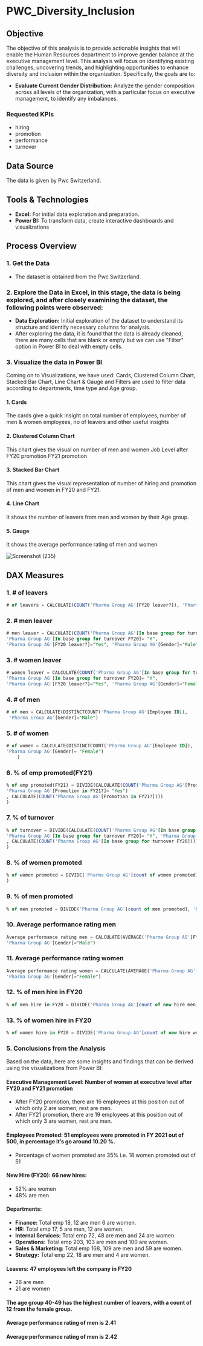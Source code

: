 # PWC_Diversity_Inclusion

## Objective
The objective of this analysis is to provide actionable insights that will enable the Human Resources department to improve gender balance at the executive management level. This analysis will focus on identifying existing challenges, uncovering trends, and highlighting opportunities to enhance diversity and inclusion within the organization. Specifically, the goals are to:
- **Evaluate Current Gender Distribution:** Analyze the gender composition across all levels of the organization, with a particular focus on executive management, to identify any imbalances.

### Requested KPIs
- hiring
- promotion
- performance
- turnover

## Data Source
The data is given by Pwc Switzerland.

## Tools & Technologies
- **Excel:** For initial data exploration and preparation.
- **Power BI:** To transform data, create interactive dashboards and visualizations

## Process Overview
### 1. Get the Data
- The dataset is obtained from the Pwc Switzerland.

### 2. Explore the Data in Excel, in this stage, the data is being explored, and after closely examining the dataset, the following points were observed:
- **Data Exploration:** Initial exploration of the dataset to understand its structure and identify necessary columns for analysis.
- After exploring the data, it is found that the data is already cleaned, there are many cells that are blank or empty but we can use "Filter" option in Power BI to deal with empty cells.

### 3. Visualize the data in Power BI

Coming on to Visualizations, we have used:
Cards, Clustered Column Chart, Stacked Bar Chart, Line Chart & Gauge and Filters are used to filter data according to departments, time type and Age group.

#### 1. Cards

The cards give a quick insight on total number of employees, number of men & women employees, no of leavers and other useful insights 

#### 2. Clustered Column Chart

This chart gives the visual on number of men and women Job Level after FY20 promotion FY21 promotion

#### 3. Stacked Bar Chart

This chart gives the visual representation of number of hiring and promotion of men and women in FY20 and FY21.

#### 4. Line Chart

It shows the number of leavers from men and women by their Age group.

#### 5. Gauge

It shows the average performance rating of men and women

![Screenshot (235)](https://github.com/user-attachments/assets/d1a287cc-2304-4efc-91cd-f8ceb551f46b)

## DAX Measures

### 1. # of leavers
```sql
# of leavers = CALCULATE(COUNT('Pharma Group AG'[FY20 leaver?]), 'Pharma Group AG'[FY20 leaver?]="Yes")

```

### 2. # men leaver
```sql
# men leaver = CALCULATE(COUNT('Pharma Group AG'[In base group for turnover FY20]), 
'Pharma Group AG'[In base group for turnover FY20]= "Y",
'Pharma Group AG'[FY20 leaver?]="Yes", 'Pharma Group AG'[Gender]="Male")

```

### 3. # women leaver
```sql
# women leaver = CALCULATE(COUNT('Pharma Group AG'[In base group for turnover FY20]),
'Pharma Group AG'[In base group for turnover FY20]= "Y",
'Pharma Group AG'[FY20 leaver?]="Yes", 'Pharma Group AG'[Gender]="Female")

```

### 4. # of men
```sql
# of men = CALCULATE(DISTINCTCOUNT('Pharma Group AG'[Employee ID]), 
 'Pharma Group AG'[Gender]="Male")

```

### 5. # of women
```sql
# of women = CALCULATE(DISTINCTCOUNT('Pharma Group AG'[Employee ID]),
'Pharma Group AG'[Gender]= "Female")
    )

```

### 6. % of emp promoted(FY21)
```sql
% of emp promoted(FY21) = DIVIDE(CALCULATE(COUNT('Pharma Group AG'[Promotion in FY21?]),
'Pharma Group AG'[Promotion in FY21?]= "Yes")
, CALCULATE(COUNT('Pharma Group AG'[Promotion in FY21?])))
)

```

### 7. % of turnover
```sql
% of turnover = DIVIDE(CALCULATE(COUNT('Pharma Group AG'[In base group for turnover FY20]),
'Pharma Group AG'[In base group for turnover FY20]= "Y", 'Pharma Group AG'[FY20 leaver?]="Yes")
, CALCULATE(COUNT('Pharma Group AG'[In base group for turnover FY20])))
)

```

### 8. % of women promoted
```sql
% of women promoted = DIVIDE('Pharma Group AG'[count of women promoted], 'Pharma Group AG'[count of promo in FY21])
)

```

### 9. % of men promoted
```sql
% of men promoted = DIVIDE('Pharma Group AG'[count of men promoted], 'Pharma Group AG'[count of promo in FY21])

```

### 10. Average performance rating men
```sql
Average performance rating men = CALCULATE(AVERAGE('Pharma Group AG'[FY20 Performance Rating]), 
'Pharma Group AG'[Gender]="Male")

```

### 11. Average performance rating women
```sql
Average performance rating women = CALCULATE(AVERAGE('Pharma Group AG'[FY20 Performance Rating]), 
'Pharma Group AG'[Gender]="Female")

```

### 12. % of men hire in FY20
```sql
% of men hire in FY20 = DIVIDE('Pharma Group AG'[count of new hire men], 'Pharma Group AG'[count of new hire in FY20])

```

### 13. % of women hire in FY20
```sql
% of women hire in FY20 = DIVIDE('Pharma Group AG'[count of new hire women], 'Pharma Group AG'[count of new hire in FY20])
```


### 5. Conclusions from the Analysis

Based on the data, here are some insights and findings that can be derived using the visualizations from Power BI:

#### **Executive Management Level:** Number of women at executive level after FY20 and FY21 promotion
- After FY20 promotion, there are 16 employees at this position out of which only 2 are women, rest are men.
- After FY21 promotion, there are 19 employees at this position out of which only 3 are women, rest are men.

#### **Employees Promoted:** 51 employees were promoted in FY 2021 out of 500, in percentage it’s go around 10.20 %.
- Percentage of women promoted are 35% i.e. 18 women promoted out of 51

#### **New Hire (FY20):** 66 new hires:
- 52% are women
- 48% are men

#### **Departments:** 
- **Finance:** Total emp 18, 12 are men 6 are women.
- **HR:** Total emp 17, 5 are men, 12 are women.
- **Internal Services:** Total emp 72, 48 are men and 24 are women.
- **Operations:** Total emp 203, 103 are men and 100 are women.
- **Sales & Marketing:** Total emp 168, 109 are men and 59 are women.
- **Strategy:** Total emp 22, 18 are men and 4 are women.

#### **Leavers:** 47 employees left the company in FY20
- 26 are men
- 21 are women

#### The age group **40-49** has the highest number of leavers, with a count of **12** from the female group.

#### Average performance rating of men is **2.41**

#### Average performance rating of men is **2.42**

